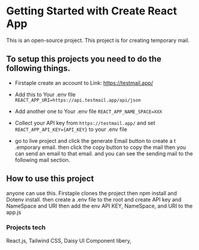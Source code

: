 # Getting Started with Create React App

This is an open-source project. This project is for creating temporary mail.

## To setup this projects you need to do the following things.

- Firstaple create an account to Link: https://testmail.app/
- Add this to Your .env file `REACT_APP_URI=https://api.testmail.app/api/json`
- Add another one to Your .env file `REACT_APP_NAME_SPACE=XXX`
- Collect your API key from `https://testmail.app/` and set `REACT_APP_API_KEY={API_KEY}` to your .env file

- go to live project and click the generate Email button to create a t .emporary email. then click the copy button to copy the mail then you can send an email to that email. and you can see the sending mail to the following mail section.

## How to use this project

anyone can use this. Firstaple clones the project then npm install and Dotenv install. then create a .env file to the root and create API key and NameSpace and URI then add the env API KEY, NameSpace, and URI to the app.js

### Projects tech

React.js,
Tailwind CSS,
Daisy UI Component libery,

